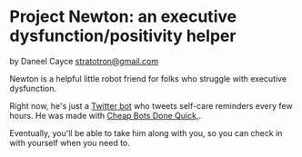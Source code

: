 # Project Newton: an executive dysfunction/positivity helper
by Daneel Cayce <stratotron@gmail.com>

Newton is a helpful little robot friend for folks who struggle with executive dysfunction.

Right now, he's just a [Twitter bot](https://twitter.com/HelloNewtonBot) who tweets self-care reminders every few hours. He was made with [Cheap Bots Done Quick,](https://cheapbotsdonequick.com).

Eventually, you'll be able to take him along with you, so you can check in with yourself when you need to.
